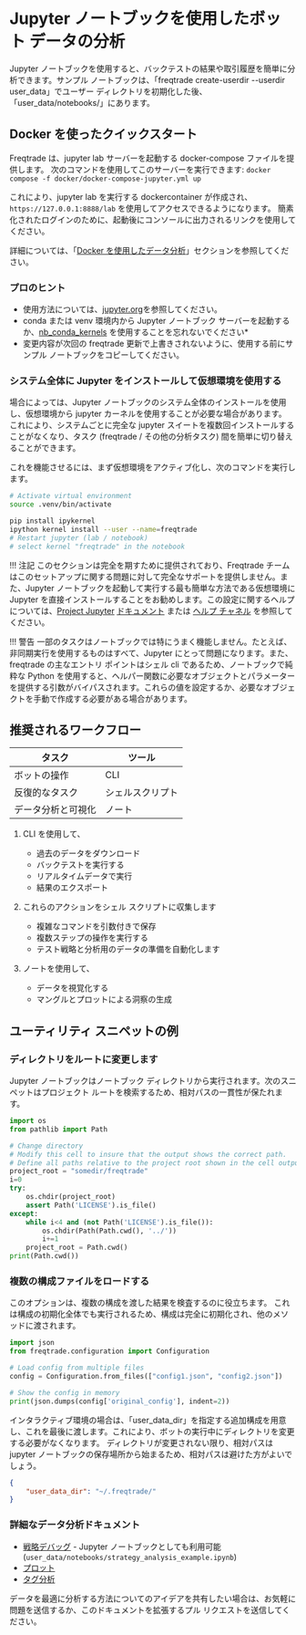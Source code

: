 # Jupyter ノートブックを使用したボット データの分析

Jupyter ノートブックを使用すると、バックテストの結果や取引履歴を簡単に分析できます。サンプル ノートブックは、「freqtrade create-userdir --userdir user_data」でユーザー ディレクトリを初期化した後、「user_data/notebooks/」にあります。

## Docker を使ったクイックスタート

Freqtrade は、jupyter lab サーバーを起動する docker-compose ファイルを提供します。
次のコマンドを使用してこのサーバーを実行できます: `docker compose -f docker/docker-compose-jupyter.yml up`

これにより、jupyter lab を実行する dockercontainer が作成され、`https://127.0.0.1:8888/lab` を使用してアクセスできるようになります。
簡素化されたログインのために、起動後にコンソールに出力されるリンクを使用してください。

詳細については、「[Docker を使用したデータ分析](docker_quickstart.md#data-analysis-using-docker-compose)」セクションを参照してください。

### プロのヒント

* 使用方法については、[jupyter.org](https://jupyter.org/documentation)を参照してください。
* conda または venv 環境内から Jupyter ノートブック サーバーを起動するか、[nb_conda_kernels](https://github.com/Anaconda-Platform/nb_conda_kernels) を使用することを忘れないでください*
* 変更内容が次回の freqtrade 更新で上書きされないように、使用する前にサンプル ノートブックをコピーしてください。

### システム全体に Jupyter をインストールして仮想環境を使用する

場合によっては、Jupyter ノートブックのシステム全体のインストールを使用し、仮想環境から jupyter カーネルを使用することが必要な場合があります。
これにより、システムごとに完全な jupyter スイートを複数回インストールすることがなくなり、タスク (freqtrade / その他の分析タスク) 間を簡単に切り替えることができます。

これを機能させるには、まず仮想環境をアクティブ化し、次のコマンドを実行します。
``` bash
# Activate virtual environment
source .venv/bin/activate

pip install ipykernel
ipython kernel install --user --name=freqtrade
# Restart jupyter (lab / notebook)
# select kernel "freqtrade" in the notebook
```
!!! 注記
    このセクションは完全を期すために提供されており、Freqtrade チームはこのセットアップに関する問題に対して完全なサポートを提供しません。また、Jupyter ノートブックを起動して実行する最も簡単な方法である仮想環境に Jupyter を直接インストールすることをお勧めします。この設定に関するヘルプについては、[Project Jupyter](https://jupyter.org/) [ドキュメント](https://jupyter.org/documentation) または [ヘルプ チャネル](https://jupyter.org/community) を参照してください。

!!! 警告
    一部のタスクはノートブックでは特にうまく機能しません。たとえば、非同期実行を使用するものはすべて、Jupyter にとって問題になります。また、freqtrade の主なエントリ ポイントはシェル cli であるため、ノートブックで純粋な Python を使用すると、ヘルパー関数に必要なオブジェクトとパラメーターを提供する引数がバイパスされます。これらの値を設定するか、必要なオブジェクトを手動で作成する必要がある場合があります。

## 推奨されるワークフロー

|タスク |ツール |
  --- | ---
ボットの操作 | CLI
反復的なタスク |シェルスクリプト
データ分析と可視化 |ノート

1. CLI を使用して、

    * 過去のデータをダウンロード
    * バックテストを実行する
    * リアルタイムデータで実行
    * 結果のエクスポート

1. これらのアクションをシェル スクリプトに収集します

    * 複雑なコマンドを引数付きで保存
    * 複数ステップの操作を実行する
    * テスト戦略と分析用のデータの準備を自動化します

1. ノートを使用して、

    * データを視覚化する
    * マングルとプロットによる洞察の生成

## ユーティリティ スニペットの例

### ディレクトリをルートに変更します

Jupyter ノートブックはノートブック ディレクトリから実行されます。次のスニペットはプロジェクト ルートを検索するため、相対パスの一貫性が保たれます。
```python
import os
from pathlib import Path

# Change directory
# Modify this cell to insure that the output shows the correct path.
# Define all paths relative to the project root shown in the cell output
project_root = "somedir/freqtrade"
i=0
try:
    os.chdir(project_root)
    assert Path('LICENSE').is_file()
except:
    while i<4 and (not Path('LICENSE').is_file()):
        os.chdir(Path(Path.cwd(), '../'))
        i+=1
    project_root = Path.cwd()
print(Path.cwd())
```
### 複数の構成ファイルをロードする

このオプションは、複数の構成を渡した結果を検査するのに役立ちます。
これは構成の初期化全体でも実行されるため、構成は完全に初期化され、他のメソッドに渡されます。
``` python
import json
from freqtrade.configuration import Configuration

# Load config from multiple files
config = Configuration.from_files(["config1.json", "config2.json"])

# Show the config in memory
print(json.dumps(config['original_config'], indent=2))
```
インタラクティブ環境の場合は、「user_data_dir」を指定する追加構成を用意し、これを最後に渡します。これにより、ボットの実行中にディレクトリを変更する必要がなくなります。
ディレクトリが変更されない限り、相対パスは jupyter ノートブックの保存場所から始まるため、相対パスは避けた方がよいでしょう。
``` json
{
    "user_data_dir": "~/.freqtrade/"
}
```
### 詳細なデータ分析ドキュメント

* [戦略デバッグ](strategy_analysis_example.md) - Jupyter ノートブックとしても利用可能 (`user_data/notebooks/strategy_analysis_example.ipynb`)
* [プロット](plotting.md)
* [タグ分析](advanced-backtesting.md)

データを最適に分析する方法についてのアイデアを共有したい場合は、お気軽に問題を送信するか、このドキュメントを拡張するプル リクエストを送信してください。
